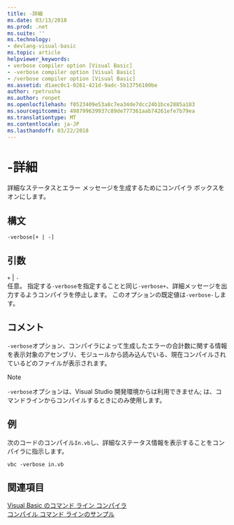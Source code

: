 ```yaml
---
title: -詳細
ms.date: 03/13/2018
ms.prod: .net
ms.suite: ''
ms.technology:
- devlang-visual-basic
ms.topic: article
helpviewer_keywords:
- verbose compiler option [Visual Basic]
- -verbose compiler option [Visual Basic]
- /verbose compiler option [Visual Basic]
ms.assetid: d1aec0c1-0261-421d-9adc-5b13756100be
author: rpetrusha
ms.author: ronpet
ms.openlocfilehash: f0523409e53a8c7ea34de7dcc24b1bce2885a183
ms.sourcegitcommit: 498799639937c89de777361aab74261efe7b79ea
ms.translationtype: MT
ms.contentlocale: ja-JP
ms.lasthandoff: 03/22/2018
---
```

# <a name="-verbose"></a>-詳細
詳細なステータスとエラー メッセージを生成するためにコンパイラ ボックスをオンにします。  
  
## <a name="syntax"></a>構文  
  
```  
-verbose[+ | -]  
```  
  
## <a name="arguments"></a>引数  
 `+` &#124; `-`  
 任意。 指定する`-verbose`を指定することと同じ`-verbose+`、詳細メッセージを出力するようコンパイラを停止します。 このオプションの既定値は`-verbose-`します。  
  
## <a name="remarks"></a>コメント  
 `-verbose`オプション、コンパイラによって生成したエラーの合計数に関する情報を表示対象のアセンブリ、モジュールから読み込んでいる、現在コンパイルされているどのファイルが表示されます。  
  
> [!NOTE]
>  `-verbose`オプションは、Visual Studio 開発環境からは利用できません; は、コマンドラインからコンパイルするときにのみ使用します。  
  
## <a name="example"></a>例  
 次のコードのコンパイル`In.vb`し、詳細なステータス情報を表示することをコンパイラに指示します。  
  
```console  
vbc -verbose in.vb  
```  
  
## <a name="see-also"></a>関連項目  
 [Visual Basic のコマンド ライン コンパイラ](../../../visual-basic/reference/command-line-compiler/index.md)  
 [コンパイル コマンド ラインのサンプル](../../../visual-basic/reference/command-line-compiler/sample-compilation-command-lines.md)
